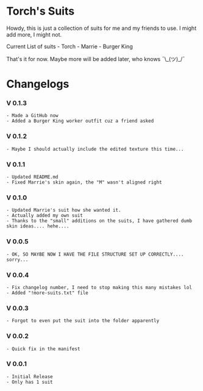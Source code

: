 # Torch's Suits
Howdy, this is just a collection of suits for me and my friends to use. I might add more, I might not. 

Current List of suits
	- Torch
	- Marrie
	- Burger King

That's it for now. Maybe more will be added later, who knows ¯\\\_(ツ)\_/¯

# Changelogs
### V 0.1.3
	- Made a GitHub now
	- Added a Burger King worker outfit cuz a friend asked
### V 0.1.2
	- Maybe I should actually include the edited texture this time...
### V 0.1.1
	- Updated README.md
	- Fixed Marrie's skin again, the "M" wasn't aligned right
### V 0.1.0
	- Updated Marrie's suit how she wanted it.
	- Actually added my own suit
	- Thanks to the "small" additions on the suits, I have gathered dumb skin ideas.... hehe....
### V 0.0.5
	- OK, SO MAYBE NOW I HAVE THE FILE STRUCTURE SET UP CORRECTLY.... sorry...
### V 0.0.4
	- Fix changelog number, I need to stop making this many mistakes lol
	- Added "!more-suits.txt" file
### V 0.0.3
	- Forgot to even put the suit into the folder apparently
### V 0.0.2
	- Quick fix in the manifest
### V 0.0.1
	- Initial Release
	- Only has 1 suit